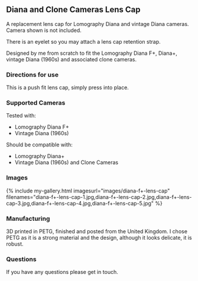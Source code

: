 ## Diana and Clone Cameras Lens Cap
A replacement lens cap for Lomography Diana and vintage Diana cameras. Camera shown is not included.

There is an eyelet so you may attach a lens cap retention strap.

Designed by me from scratch to fit the Lomography Diana F+, Diana+, vintage Diana (1960s) and associated clone cameras.

### Directions for use
This is a push fit lens cap, simply press into place.

### Supported Cameras
Tested with:
- Lomography Diana F+
- Vintage Diana (1960s)

Should be compatible with:
- Lomography Diana+
- Vintage Diana (1960s) and Clone Cameras

### Images
{% include my-gallery.html imagesurl="images/diana-f+-lens-cap"
   filenames="diana-f+-lens-cap-1.jpg,diana-f+-lens-cap-2.jpg,diana-f+-lens-cap-3.jpg,diana-f+-lens-cap-4.jpg,diana-f+-lens-cap-5.jpg" %}

### Manufacturing
3D printed in PETG, finished and posted from the United Kingdom. I chose PETG as it is a strong material and the design, although it looks delicate, it is robust.

### Questions
If you have any questions please get in touch.
